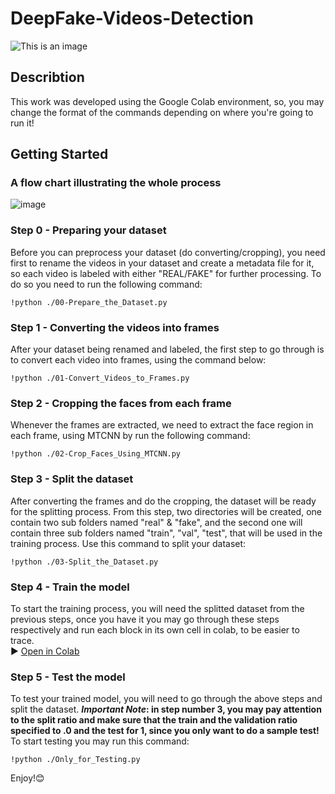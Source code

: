 # DeepFake-Videos-Detection
![This is an image](https://images.theconversation.com/files/280814/original/file-20190622-61756-1xr6291.jpg?ixlib=rb-1.1.0&q=45&auto=format&w=1000&fit=clip)
## Describtion
This work was developed using the Google Colab environment, so, you may change the format of the commands depending on where you're going to run it! 
## Getting Started
### A flow chart illustrating the whole process
![image](https://user-images.githubusercontent.com/52065067/150020271-eb74d75c-4310-4129-930b-ce34c15653d8.png)
### Step 0 - Preparing your dataset
Before you can preprocess your dataset (do converting/cropping), you need first to rename the videos in your dataset and create a metadata file for it, so each video is labeled with either "REAL/FAKE" for further processing. To do so you need to run the following command:
```
!python ./00-Prepare_the_Dataset.py
```
### Step 1 - Converting the videos into frames
After your dataset being renamed and labeled, the first step to go through is to convert each video into frames, using the command below: 
```
!python ./01-Convert_Videos_to_Frames.py
```
### Step 2 - Cropping the faces from each frame 
Whenever the frames are extracted, we need to extract the face region in each frame, using MTCNN by run the following command:
```
!python ./02-Crop_Faces_Using_MTCNN.py
```
### Step 3 - Split the dataset
After converting the frames and do the cropping, the dataset will be ready for the splitting process. From this step, two directories will be created, one contain two sub folders named "real" & "fake", and the second one will contain three sub folders named "train", "val", "test", that will be used in the training process. Use this command to split your dataset:
```
!python ./03-Split_the_Dataset.py
```
### Step 4 - Train the model
To start the training process, you will need the splitted dataset from the previous steps, once you have it you may go through these steps respectively and run each block in its own cell in colab, to be easier to trace.<br/>
▶️ [Open in Colab](https://drive.google.com/file/d/1D-Mej3S_1MDT-uYWttLb7Xj42RzgAe5x/view?usp=sharing)

### Step 5 - Test the model
To test your trained model, you will need to go through the above steps and split the dataset. **_Important Note_: in step number 3, you may pay attention to the split ratio and make sure that the train and the validation ratio specified to .0 and the test for 1, since you only want to do a sample test!** <br/>
To start testing you may run this command:
```
!python ./Only_for_Testing.py
```
Enjoy!😊

